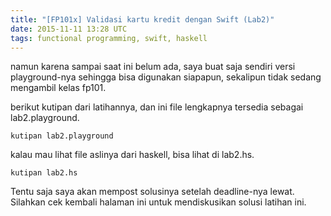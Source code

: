 ```yaml
---
title: "[FP101x] Validasi kartu kredit dengan Swift (Lab2)"
date: 2015-11-11 13:28 UTC
tags: functional programming, swift, haskell
---
```


namun karena sampai saat ini belum ada, saya buat saja sendiri versi playground-nya sehingga bisa digunakan siapapun, sekalipun tidak sedang mengambil kelas fp101.

berikut kutipan dari latihannya, dan ini file lengkapnya tersedia sebagai lab2.playground.

`kutipan lab2.playground`

kalau mau lihat file aslinya dari haskell, bisa lihat di lab2.hs.

`kutipan lab2.hs`

Tentu saja saya akan mempost solusinya setelah deadline-nya lewat. Silahkan cek kembali halaman ini untuk mendiskusikan solusi latihan ini.
